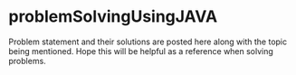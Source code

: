 # problemSolvingUsingJAVA

Problem statement and their solutions are posted here along with the topic being mentioned. Hope this will be helpful as a reference when solving problems.
